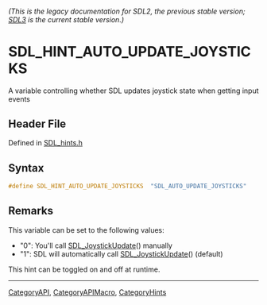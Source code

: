###### (This is the legacy documentation for SDL2, the previous stable version; [SDL3](https://wiki.libsdl.org/SDL3/) is the current stable version.)
# SDL_HINT_AUTO_UPDATE_JOYSTICKS

A variable controlling whether SDL updates joystick state when getting input events

## Header File

Defined in [SDL_hints.h](https://github.com/libsdl-org/SDL/blob/SDL2/include/SDL_hints.h)

## Syntax

```c
#define SDL_HINT_AUTO_UPDATE_JOYSTICKS  "SDL_AUTO_UPDATE_JOYSTICKS"
```

## Remarks

This variable can be set to the following values:

- "0": You'll call [SDL_JoystickUpdate](SDL_JoystickUpdate)() manually
- "1": SDL will automatically call
  [SDL_JoystickUpdate](SDL_JoystickUpdate)() (default)

This hint can be toggled on and off at runtime.

----
[CategoryAPI](CategoryAPI), [CategoryAPIMacro](CategoryAPIMacro), [CategoryHints](CategoryHints)

